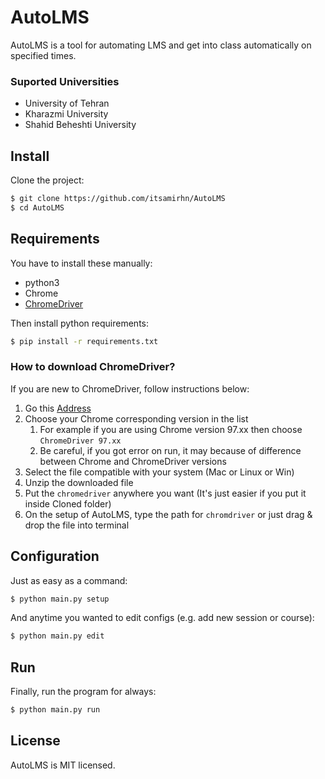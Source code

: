 # AutoLMS

AutoLMS is a tool for automating LMS and get into class automatically on specified times.

### Suported Universities

- University of Tehran
- Kharazmi University
- Shahid Beheshti University

## Install

Clone the project:

```sh
$ git clone https://github.com/itsamirhn/AutoLMS
$ cd AutoLMS
```

## Requirements

You have to install these manually:

- python3
- Chrome
- [ChromeDriver](https://chromedriver.chromium.org/downloads)

Then install python requirements:

```sh
$ pip install -r requirements.txt
```

### How to download ChromeDriver?

If you are new to ChromeDriver, follow instructions below:

1) Go this [Address](https://chromedriver.chromium.org/downloads)
2) Choose your Chrome corresponding version in the list
    1) For example if you are using Chrome version 97.xx then choose
       `ChromeDriver 97.xx`
    2) Be careful, if you got error on run, it may because of difference between Chrome and ChromeDriver versions
3) Select the file compatible with your system (Mac or Linux or Win)
4) Unzip the downloaded file
5) Put the `chromedriver` anywhere you want (It's just easier if you put it inside Cloned folder)
6) On the setup of AutoLMS, type the path for `chromdriver` or just drag & drop the file into terminal

## Configuration

Just as easy as a command:

```sh
$ python main.py setup
```

And anytime you wanted to edit configs (e.g. add new session or course):

```sh
$ python main.py edit
```

## Run

Finally, run the program for always:

```sh
$ python main.py run
```

## License

AutoLMS is MIT licensed.